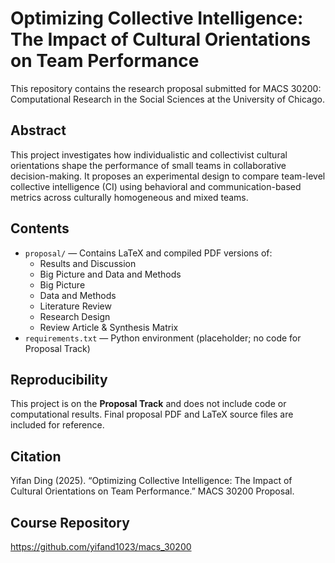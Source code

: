 # Optimizing Collective Intelligence: The Impact of Cultural Orientations on Team Performance

This repository contains the research proposal submitted for MACS 30200: Computational Research in the Social Sciences at the University of Chicago.

## Abstract
This project investigates how individualistic and collectivist cultural orientations shape the performance of small teams in collaborative decision-making. It proposes an experimental design to compare team-level collective intelligence (CI) using behavioral and communication-based metrics across culturally homogeneous and mixed teams.

## Contents
- `proposal/` — Contains LaTeX and compiled PDF versions of:
  - Results and Discussion
  - Big Picture and Data and Methods
  - Big Picture
  - Data and Methods
  - Literature Review
  - Research Design
  - Review Article & Synthesis Matrix
- `requirements.txt` — Python environment (placeholder; no code for Proposal Track)

## Reproducibility
This project is on the **Proposal Track** and does not include code or computational results. Final proposal PDF and LaTeX source files are included for reference.

## Citation
Yifan Ding (2025). “Optimizing Collective Intelligence: The Impact of Cultural Orientations on Team Performance.” MACS 30200 Proposal.

## Course Repository
https://github.com/yifand1023/macs_30200
